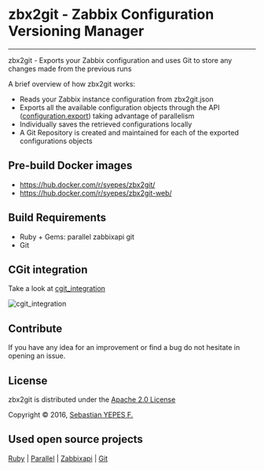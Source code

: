 zbx2git - Zabbix Configuration Versioning Manager
================
---
zbx2git - Exports your Zabbix configuration and uses Git to store any changes made from the previous runs

A brief overview of how zbx2git works:

  - Reads your Zabbix instance configuration from zbx2git.json
  - Exports all the available configuration objects through the API ([configuration.export](https://www.zabbix.com/documentation/3.2/manual/api/reference/configuration/export)) taking advantage of parallelism
  - Individually saves the retrieved configurations locally
  - A Git Repository is created and maintained for each of the exported configurations objects


## Pre-build Docker images
- https://hub.docker.com/r/syepes/zbx2git/
- https://hub.docker.com/r/syepes/zbx2git-web/


## Build Requirements
- Ruby + Gems: parallel zabbixapi git
- Git

## CGit integration
Take a look at [cgit_integration](https://github.com/syepes/zbx2git/blob/master/docs/cgit_integration.md)

![cgit_integration](https://raw.githubusercontent.com/syepes/zbx2git/master/docs/images/cgit_example.png)

## Contribute
If you have any idea for an improvement or find a bug do not hesitate in opening an issue.

## License
zbx2git is distributed under the [Apache 2.0 License](http://www.apache.org/licenses/LICENSE-2.0)

Copyright &copy; 2016, [Sebastian YEPES F.](mailto:syepes@gmail.com)

## Used open source projects
[Ruby](http://ruby-lang.org) |
[Parallel](https://github.com/grosser/parallel) |
[Zabbixapi](https://github.com/express42/zabbixapi) |
[Git](https://git-scm.com/)

